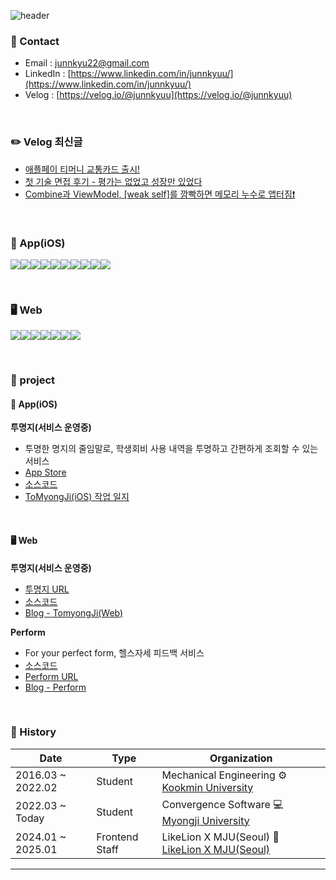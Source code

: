 ![header](https://capsule-render.vercel.app/api?type=waving&color=0:87CEEB,100:1E90FF&height=180&section=header&text=🍎%20%20%20%20%20%20Jun&fontSize=50&fontColor=FDF5E6&animation=twinkling&fontAlign=10&fontAlignY=40)

### 📌 Contact

- Email : [junnkyu22@gmail.com](junnkyu22@gmail.com)
- LinkedIn : [https://www.linkedin.com/in/junnkyuu/](https://www.linkedin.com/in/junnkyuu/)
- Velog : [https://velog.io/@junnkyuu](https://velog.io/@junnkyuu)

<br>

### ✏️ Velog 최신글
- [애플페이 티머니 교통카드 출시!](https://velog.io/@junnkyuu/%EC%95%A0%ED%94%8C%ED%8E%98%EC%9D%B4-%ED%8B%B0%EB%A8%B8%EB%8B%88-%EA%B5%90%ED%86%B5%EC%B9%B4%EB%93%9C-%EC%B6%9C%EC%8B%9C)
- [첫 기술 면접 후기 - 평가는 없었고 성장만 있었다](https://velog.io/@junnkyuu/%EC%B2%AB-%EA%B8%B0%EC%88%A0-%EB%A9%B4%EC%A0%91-%ED%9B%84%EA%B8%B0-%ED%8F%89%EA%B0%80%EB%8A%94-%EC%97%86%EC%97%88%EA%B3%A0-%EC%84%B1%EC%9E%A5%EB%A7%8C-%EC%9E%88%EC%97%88%EB%8B%A4)
- [Combine과 ViewModel, [weak self]를 깜빡하면 메모리 누수로 앱터짐❗️](https://velog.io/@junnkyuu/Combine%EA%B3%BC-ViewModel-weak-self%EB%A5%BC-%EA%B9%9C%EB%B9%A1%ED%95%98%EB%A9%B4-%EB%A9%94%EB%AA%A8%EB%A6%AC-%EB%88%84%EC%88%98%EB%A1%9C-%EB%A9%94%EB%AA%A8%EB%A6%AC-%EB%88%84%EC%88%98%EB%A1%9C-%EC%95%B1%ED%84%B0%EC%A7%90)

<br>

### 🍎 App(iOS)
<img src="https://img.shields.io/badge/Xcode-2379F4?style=for-the-badge&logo=Xcode&logoColor=white"><img src="https://img.shields.io/badge/XCTest-2379F4?style=for-the-badge&logo=Xcode&logoColor=white"><img src="https://img.shields.io/badge/SPM-2379F4?style=for-the-badge&logo=Xcode&logoColor=white"><img src="https://img.shields.io/badge/Swift-E60012?style=for-the-badge&logo=Swift&logoColor=white"><img src="https://img.shields.io/badge/SwiftUI-F05138?style=for-the-badge&logo=Swift&logoColor=white"><img src="https://img.shields.io/badge/combine-FF61F6?style=for-the-badge&logo=Swift&logoColor=white"><img src="https://img.shields.io/badge/Alamofire-EF2D5E?style=for-the-badge&logo=Swift&logoColor=white"><img src="https://img.shields.io/badge/Tuist-5A2EF4?style=for-the-badge&logo=Swift&logoColor=white"><img src="https://img.shields.io/badge/fastlane-00F200?style=for-the-badge&logo=fastlane&logoColor=white"><img src="https://img.shields.io/badge/githubactions-000000?style=for-the-badge&logo=GithubActions&logoColor=white">


<br>

### 🖥️ Web
<img src="https://img.shields.io/badge/Typescript-3178C6?style=for-the-badge&logo=typescript&logoColor=white"><img src="https://img.shields.io/badge/Javascript-F7DF1E?style=for-the-badge&logo=Javascript&logoColor=white"><img src="https://img.shields.io/badge/react-61DAFB?style=for-the-badge&logo=react&logoColor=white"><img src="https://img.shields.io/badge/zustand-FF3366?style=for-the-badge&logo=react&logoColor=white"><img src="https://img.shields.io/badge/tailwindcss-06B6D4?style=for-the-badge&logo=tailwindcss&logoColor=white"><img src="https://img.shields.io/badge/styledcomponents-DB7093?style=for-the-badge&logo=styledcomponents&logoColor=white"><img src="https://img.shields.io/badge/vercel-000000?style=for-the-badge&logo=vercel&logoColor=white">


<br>

### 📁 project

#### 🍎 App(iOS)

**투명지(서비스 운영중)**
  - 투명한 명지의 줄임말로, 학생회비 사용 내역을 투명하고 간편하게 조회할 수 있는 서비스
  - [App Store](https://apps.apple.com/kr/app/%ED%88%AC%EB%AA%85%EC%A7%80/id6743519294)
  - [소스코드](https://github.com/JunnKyuu/ToMyongJi-iOS)
  - [ToMyongJi(iOS) 작업 일지](https://junnkyuu.notion.site/14ec39f2249a80f888f6e01041c45964?v=7d3b57cef6e1467bbedbd158296a8dcb)

<br>

#### 🖥️ Web

**투명지(서비스 운영중)**
  - [투명지 URL](https://www.tomyongji.com/)
  - [소스코드](https://github.com/JunnKyuu/ToMyongJi-front)
  - [Blog - TomyongJi(Web)](https://velog.io/@junnkyuu/SW%EA%B2%BD%EC%A7%84%EB%8C%80%ED%9A%8C-%ED%94%84%EB%A1%9C%EC%A0%9D%ED%8A%B8-%ED%9B%84%EA%B8%B0)

**Perform**
  - For your perfect form, 헬스자세 피드백 서비스
  - [소스코드](https://github.com/JunnKyuu/perform-front)
  - [Perform URL](https://perfect-form-chi.vercel.app/)
  - [Blog - Perform](https://velog.io/@junnkyuu/%EB%A9%8B%EC%9F%81%EC%9D%B4%EC%82%AC%EC%9E%90%EC%B2%98%EB%9F%BC-%ED%95%B4%EC%BB%A4%ED%86%A4-%ED%94%84%EB%A1%9C%EC%A0%9D%ED%8A%B8-%ED%9B%84%EA%B8%B0)

<br>

### 🔭 History

|Date|Type|Organization|
|-----|---|---|
|2016.03 ~ 2022.02|Student|Mechanical Engineering ⚙️　 [Kookmin University](https://www.kookmin.ac.kr/comm/html/user/temp_page.do)|
|2022.03 ~ Today|Student|Convergence Software 💻　 [Myongji University](https://www.mju.ac.kr/sites/mjukr/intro/intro.html)|
|2024.01 ~ 2025.01|Frontend Staff|LikeLion X MJU(Seoul) 🦁　 [LikeLion X MJU(Seoul)](https://www.instagram.com/likelion_mju/)|
---
